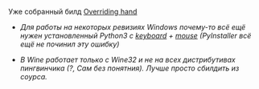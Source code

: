 Уже собранный билд [Overriding hand](https://github.com/DraSolace/Overriding-Handv1.1)

* *Для работы на некоторых ревизиях Windows почему-то всё ещё нужен установленный Python3 с [keyboard](https://github.com/boppreh/keyboard) + [mouse](https://github.com/boppreh/mouse) (PyInstaller всё ещё не починил эту ошибку)* 

* *В Wine работает только с Wine32 и не на всех дистрибутивах пингвинчика (?, Сам без понятния). Лучше просто сбилдить из соурса.* 
